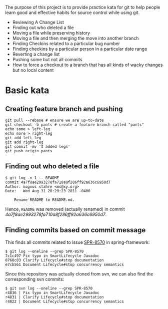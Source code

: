 The purpose of this project is to provide practice kata for git to help people learn good and effective habits for source control while using git.

* Reviewing A Change List
* Finding out who deleted a file
* Moving a file while preserving history
* Moving a file and then merging the move into another branch
* Finding Checkins related to a particular bug number
* Finding checkins by a particular person in a particular date range
* Reverting a change list
* Pushing some but not all commits
* How to force a checkout to a branch that has all kinds of wacky changes but no local content

# Basic kata

## Creating feature branch and pushing

    git pull --rebase # ensure we are up-to-date
    git checkout -b pants # create a feature branch called "pants"
    echo some > left-leg
    echo more > right-leg
    git add left-leg
    git add right-leg
    git commit -mv 'I added legs'
    git push origin pants

## Finding out who deleted a file

    $ git log -n 1 -- README
    commit 4a7f8ae2993278fa710a8f286ff92a636c6950d7
    Author: magnus stahre <ms@xy.org>
    Date:   Wed Aug 31 20:29:23 2011 -0400
    
        Rename README to README.md.

Hence, `README` was removed (actually renamed) in commit *4a7f8ae2993278fa710a8f286ff92a636c6950d7*.

## Finding commits based on commit message

This finds all commits related to issue [SPR-8570](https://jira.springsource.org/browse/SPR-8570) in spring-framework:

    $ git log --oneline --grep SPR-8570
    7c1c497 Fix typo in SmartLifecycle Javadoc
    8760c83 Clarify Lifecycle#stop documentation
    e7cb561 Document Lifecycle#stop concurrency semantics

Since this repository was actually cloned from svn, we can also find the corresponding svn commits:

    $ git svn log --oneline --grep SPR-8570
    r4836 | Fix typo in SmartLifecycle Javadoc
    r4831 | Clarify Lifecycle#stop documentation
    r4822 | Document Lifecycle#stop concurrency semantics
